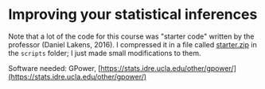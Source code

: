 # Improving your statistical inferences

Note that a lot of the code for this course was "starter code" written by the professor (Daniel Lakens, 2016). I compressed it in a file called [starter.zip](./scripts/starter.zip) in the ``scripts`` folder; I just made small modifications to them.

Software needed: GPower, [https://stats.idre.ucla.edu/other/gpower/](https://stats.idre.ucla.edu/other/gpower/)
